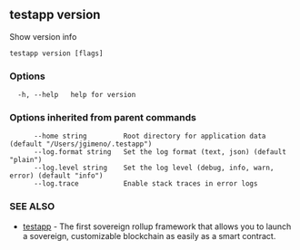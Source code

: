 ## testapp version

Show version info

```
testapp version [flags]
```

### Options

```
  -h, --help   help for version
```

### Options inherited from parent commands

```
      --home string         Root directory for application data (default "/Users/jgimeno/.testapp")
      --log.format string   Set the log format (text, json) (default "plain")
      --log.level string    Set the log level (debug, info, warn, error) (default "info")
      --log.trace           Enable stack traces in error logs
```

### SEE ALSO

* [testapp](testapp.md)  - The first sovereign rollup framework that allows you to launch a sovereign, customizable blockchain as easily as a smart contract.
